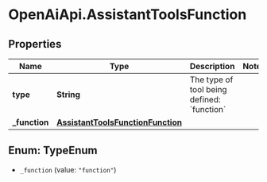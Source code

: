 # OpenAiApi.AssistantToolsFunction

## Properties
Name | Type | Description | Notes
------------ | ------------- | ------------- | -------------
**type** | **String** | The type of tool being defined: &#x60;function&#x60; | 
**_function** | [**AssistantToolsFunctionFunction**](AssistantToolsFunctionFunction.md) |  | 

<a name="TypeEnum"></a>
## Enum: TypeEnum

* `_function` (value: `"function"`)

